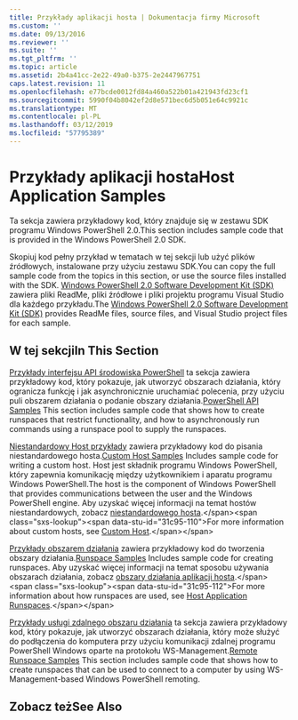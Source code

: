 ```yaml
---
title: Przykłady aplikacji hosta | Dokumentacja firmy Microsoft
ms.custom: ''
ms.date: 09/13/2016
ms.reviewer: ''
ms.suite: ''
ms.tgt_pltfrm: ''
ms.topic: article
ms.assetid: 2b4a41cc-2e22-49a0-b375-2e2447967751
caps.latest.revision: 11
ms.openlocfilehash: e77bcde0012fd84a460a522b01a421943fd23cf1
ms.sourcegitcommit: 5990f04b8042ef2d8e571bec6d5b051e64c9921c
ms.translationtype: MT
ms.contentlocale: pl-PL
ms.lasthandoff: 03/12/2019
ms.locfileid: "57795389"
---
```

# <a name="host-application-samples"></a><span data-ttu-id="31c95-102">Przykłady aplikacji hosta</span><span class="sxs-lookup"><span data-stu-id="31c95-102">Host Application Samples</span></span>

<span data-ttu-id="31c95-103">Ta sekcja zawiera przykładowy kod, który znajduje się w zestawu SDK programu Windows PowerShell 2.0.</span><span class="sxs-lookup"><span data-stu-id="31c95-103">This section includes sample code that is provided in the Windows PowerShell 2.0 SDK.</span></span>

 <span data-ttu-id="31c95-104">Skopiuj kod pełny przykład w tematach w tej sekcji lub użyć plików źródłowych, instalowane przy użyciu zestawu SDK.</span><span class="sxs-lookup"><span data-stu-id="31c95-104">You can copy the full sample code from the topics in this section, or use the source files installed with the SDK.</span></span> <span data-ttu-id="31c95-105">[Windows PowerShell 2.0 Software Development Kit (SDK)](https://www.microsoft.com/en-us/download/details.aspx?id=2560) zawiera pliki ReadMe, pliki źródłowe i pliki projektu programu Visual Studio dla każdego przykładu.</span><span class="sxs-lookup"><span data-stu-id="31c95-105">The [Windows PowerShell 2.0 Software Development Kit (SDK)](https://www.microsoft.com/en-us/download/details.aspx?id=2560) provides ReadMe files, source files, and Visual Studio project files for each sample.</span></span>

## <a name="in-this-section"></a><span data-ttu-id="31c95-106">W tej sekcji</span><span class="sxs-lookup"><span data-stu-id="31c95-106">In This Section</span></span>

 <span data-ttu-id="31c95-107">[Przykłady interfejsu API środowiska PowerShell](./windows-powershell-api-samples.md) ta sekcja zawiera przykładowy kod, który pokazuje, jak utworzyć obszarach działania, który ogranicza funkcję i jak asynchronicznie uruchamiać polecenia, przy użyciu puli obszarem działania o podanie obszary działania.</span><span class="sxs-lookup"><span data-stu-id="31c95-107">[PowerShell API Samples](./windows-powershell-api-samples.md) This section includes sample code that shows how to create runspaces that restrict functionality, and how to asynchronously run commands using a runspace pool to supply the runspaces.</span></span>

 <span data-ttu-id="31c95-108">[Niestandardowy Host przykłady](./custom-host-samples.md) zawiera przykładowy kod do pisania niestandardowego hosta.</span><span class="sxs-lookup"><span data-stu-id="31c95-108">[Custom Host Samples](./custom-host-samples.md) Includes sample code for writing a custom host.</span></span> <span data-ttu-id="31c95-109">Host jest składnik programu Windows PowerShell, który zapewnia komunikację między użytkownikiem i aparatu programu Windows PowerShell.</span><span class="sxs-lookup"><span data-stu-id="31c95-109">The host is the component of Windows PowerShell that provides communications between the user and the Windows PowerShell engine.</span></span> <span data-ttu-id="31c95-110">Aby uzyskać więcej informacji na temat hostów niestandardowych, zobacz [niestandardowego hosta](https://msdn.microsoft.com/en-us/library/ee706563(v=vs.85).aspx).</span><span class="sxs-lookup"><span data-stu-id="31c95-110">For more information about custom hosts, see [Custom Host](https://msdn.microsoft.com/en-us/library/ee706563(v=vs.85).aspx).</span></span>

 <span data-ttu-id="31c95-111">[Przykłady obszarem działania](./runspace-samples.md) zawiera przykładowy kod do tworzenia obszary działania.</span><span class="sxs-lookup"><span data-stu-id="31c95-111">[Runspace Samples](./runspace-samples.md) Includes sample code for creating runspaces.</span></span> <span data-ttu-id="31c95-112">Aby uzyskać więcej informacji na temat sposobu używania obszarach działania, zobacz [obszary działania aplikacji hosta](https://msdn.microsoft.com/en-us/library/ee706563(v=vs.85).aspx).</span><span class="sxs-lookup"><span data-stu-id="31c95-112">For more information about how runspaces are used, see [Host Application Runspaces](https://msdn.microsoft.com/en-us/library/ee706563(v=vs.85).aspx).</span></span>

 <span data-ttu-id="31c95-113">[Przykłady usługi zdalnego obszaru działania](./remote-runspace-samples.md) ta sekcja zawiera przykładowy kod, który pokazuje, jak utworzyć obszarach działania, który może służyć do podłączenia do komputera przy użyciu komunikacji zdalnej programu PowerShell Windows oparte na protokołu WS-Management.</span><span class="sxs-lookup"><span data-stu-id="31c95-113">[Remote Runspace Samples](./remote-runspace-samples.md) This section includes sample code that shows how to create runspaces that can be used to connect to a computer by using WS-Management-based Windows PowerShell remoting.</span></span>

## <a name="see-also"></a><span data-ttu-id="31c95-114">Zobacz też</span><span class="sxs-lookup"><span data-stu-id="31c95-114">See Also</span></span>
